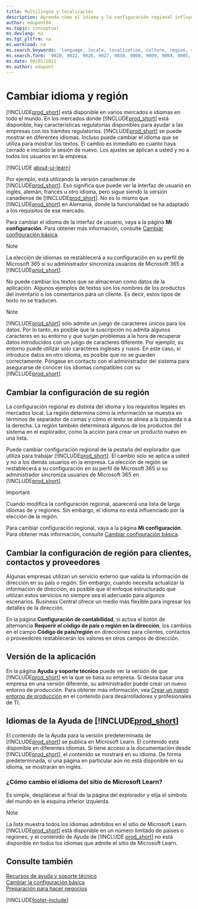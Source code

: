```yaml
---
title: Multilingüe y localización
description: Aprenda cómo el idioma y la configuración regional influyen en la experiencia de Business Central. Cambie el idioma de la interfaz de usuario en la página Mi configuración.
author: edupont04
ms.topic: conceptual
ms.devlang: na
ms.tgt_pltfrm: na
ms.workload: na
ms.search.keywords: 'language, locale, localization, culture, region, regional settings'
ms.search.form: '9020, 9022, 9026, 9027, 9030, 9000, 9009, 9004, 9005, 9024, 9006, 9007, 9010, 9016, 9017'
ms.date: 04/01/2021
ms.author: edupont
---
```

# Cambiar idioma y región

[!INCLUDE[prod_short](includes/prod_short.md)] está disponible en varios mercados e idiomas en todo el mundo. En los mercados donde [!INCLUDE[prod_short](includes/prod_short.md)] está disponible, hay características regulatorias disponibles para ayudar a las empresas con los trámites regulatorios. [!INCLUDE[prod_short](includes/prod_short.md)] se puede mostrar en diferentes idiomas. Incluso puede cambiar el idioma que se utiliza para mostrar los textos. El cambio es inmediato en cuanto haya cerrado e iniciado la sesión de nuevo. Los ajustes se aplican a usted y no a todos los usuarios en la empresa.  

[!INCLUDE [about-ui-learn](includes/about-ui-learn.md)]

Por ejemplo, está utilizando la versión canadiense de [!INCLUDE[prod_short](includes/prod_short.md)]. Eso significa que puede ver la interfaz de usuario en inglés, alemán, francés u otro idioma, pero sigue siendo la versión canadiense de [!INCLUDE[prod_short](includes/prod_short.md)]. No es lo mismo que [!INCLUDE[prod_short](includes/prod_short.md)] en Alemania, donde la funcionalidad se ha adaptado a los requisitos de ese mercado.  

Para cambiar el idioma de la interfaz de usuario, vaya a la página **Mi configuración**. Para obtener más información, consulte [Cambiar configuración básica](ui-change-basic-settings.md#language). 

> [!NOTE]  
> La elección de idiomas se restablecerá a su configuración en su perfil de Microsoft 365 si su administrador sincroniza usuarios de Microsoft 365 a [!INCLUDE[prod_short](includes/prod_short.md)].

No puede cambiar los textos que se almacenan como datos de la aplicación. Algunos ejemplos de textos son los nombres de los productos del inventario o los comentarios para un cliente. Es decir, estos tipos de texto no se traducen.  

> [!NOTE]  
> [!INCLUDE[prod_short](includes/prod_short.md)] sólo admite un juego de caracteres únicos para los datos. Por lo tanto, es posible que la suscripción no admita algunos caracteres en su entorno y que surjan problemas a la hora de recuperar datos introducidos con un juego de caracteres diferente. Por ejemplo, su entorno puede utilizar solo caracteres ingleses y rusos. En este caso, si introduce datos en otro idioma, es posible que no se guarden correctamente. Póngase en contacto con el administrador del sistema para asegurarse de conocer los idiomas compatibles con su [!INCLUDE[prod_short](includes/prod_short.md)].  

## Cambiar la configuración de su región

La configuración regional es distinta del idioma y los requisitos legales en mercados local. La región determina cómo la información se muestra en términos de separador de comas y cómo el texto se alinea a la izquierda o a la derecha. La región también determinará algunos de los productos del sistema en el explorador, como la acción para crear un producto nuevo en una lista.  

Puede cambiar configuración regional de la pestaña del explorador que utiliza para trabajar [!INCLUDE[prod_short](includes/prod_short.md)]. El cambio solo se aplica a usted y no a los demás usuarios en la empresa.  La elección de región se restablecerá a su configuración en su perfil de Microsoft 365 si su administrador sincroniza usuarios de Microsoft 365 en [!INCLUDE[prod_short](includes/prod_short.md)].

> [!IMPORTANT]  
> Cuando modifica la configuración regional, aparecerá una lista de larga idiomas de y regiones. Sin embargo, el idioma no está influenciado por la elección de la región.  

Para cambiar configuración regional, vaya a la página **Mi configuración**. Para obtener más información, consulte [Cambiar configuración básica](ui-change-basic-settings.md).  

## Cambiar la configuración de región para clientes, contactos y proveedores

Algunas empresas utilizan un servicio externo que valida la información de dirección en su país o región. Sin embargo, cuando necesita actualizar la información de dirección, es posible que el enfoque estructurado que utilizan estos servicios no siempre sea el adecuado para algunos escenarios. Business Central ofrece un medio más flexible para ingresar los detalles de la dirección.

En la página **Configuración de contabilidad**, si activa el botón de alternancia **Requerir el código de país o región en la dirección**, los cambios en el campo **Código de país/región** en direcciones para clientes, contactos o proveedores restablecerán los valores en otros campos de dirección.

## Versión de la aplicación

En la página **Ayuda y soporte técnico** puede ver la versión de que [!INCLUDE[prod_short](includes/prod_short.md)] en la que se basa su empresa. Si desea basar una empresa en una versión diferente, su administrador puede crear un nuevo entorno de producción. Para obtener más información, vea [Crear un nuevo entorno de producción](/dynamics365/business-central/dev-itpro/administration/tenant-admin-center-environments#create-a-new-production-environment) en el contenido para desarrolladores y profesionales de TI.  

## Idiomas de la Ayuda de [!INCLUDE[prod_short](includes/prod_short.md)]

El contenido de la Ayuda para la versión predeterminada de [!INCLUDE[prod_short](includes/prod_short.md)] se publica en Microsoft Learn. El contenido está disponible en diferentes idiomas. Si tiene acceso a la documentación desde [!INCLUDE[prod_short](includes/prod_short.md)], el contenido se mostrará en su idioma. De forma predeterminada, si una página en particular aún no está disponible en su idioma, se mostrarán en inglés.

### ¿Cómo cambio el idioma del sitio de Microsoft Learn?

Es simple, desplácese al final de la página del explorador y elija el símbolo del mundo en la esquina inferior izquierda.

> [!NOTE]  
> La lista muestra todos los idiomas admitidos en el sitio de Microsoft Learn. [!INCLUDE[prod_short](includes/prod_short.md)] está disponible en un número limitado de países o regiones, y el contenido de Ayuda de [!INCLUDE [prod_short](includes/prod_short.md)] no está disponible en todos los idiomas que admite el sitio de Microsoft Learn.

## Consulte también

[Recursos de ayuda y soporte técnico](product-help-and-support.md)  
[Cambiar la configuración básica](ui-change-basic-settings.md)  
[Preparación para hacer negocios](ui-get-ready-business.md)  


[!INCLUDE[footer-include](includes/footer-banner.md)]